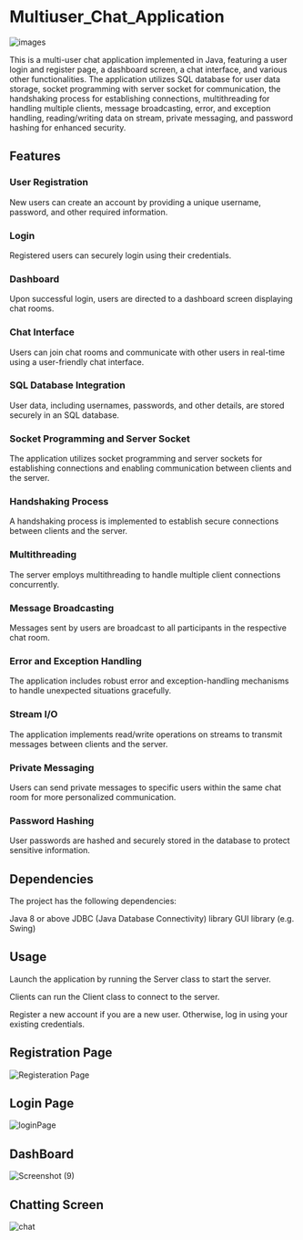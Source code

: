 # Multiuser_Chat_Application  







![images](https://github.com/radhika3131/Multiuser_Chat_Application/assets/102825662/e812f2a3-2869-4b46-8d1b-adf1ec753f9a)








This is a multi-user chat application implemented in Java, featuring a user login and register page, a dashboard screen, a chat interface, and various other functionalities. The application utilizes SQL database for user data storage, socket programming with server socket for communication, the handshaking process for establishing connections, multithreading for handling multiple clients, message broadcasting, error, and exception handling, reading/writing data on stream, private messaging, and password hashing for enhanced security.



## Features

### User Registration
New users can create an account by providing a unique username, password, and other required information.

### Login
Registered users can securely login using their credentials.

### Dashboard
Upon successful login, users are directed to a dashboard screen displaying chat rooms.

### Chat Interface
Users can join chat rooms and communicate with other users in real-time using a user-friendly chat interface.

### SQL Database Integration
User data, including usernames, passwords, and other details, are stored securely in an SQL database.

### Socket Programming and Server Socket
The application utilizes socket programming and server sockets for establishing connections and enabling communication between clients and the server.

### Handshaking Process
A handshaking process is implemented to establish secure connections between clients and the server.

### Multithreading
The server employs multithreading to handle multiple client connections concurrently.

### Message Broadcasting
Messages sent by users are broadcast to all participants in the respective chat room.

### Error and Exception Handling
The application includes robust error and exception-handling mechanisms to handle unexpected situations gracefully.

### Stream I/O
The application implements read/write operations on streams to transmit messages between clients and the server.

### Private Messaging
Users can send private messages to specific users within the same chat room for more personalized communication.

### Password Hashing
User passwords are hashed and securely stored in the database to protect sensitive information.




## Dependencies

The project has the following dependencies:

Java 8 or above
JDBC (Java Database Connectivity) library
GUI library (e.g. Swing)




## Usage

Launch the application by running the Server class to start the server.

Clients can run the Client class to connect to the server.

Register a new account if you are a new user. Otherwise, log in using your existing credentials.



## Registration Page

![Registeration Page](https://github.com/radhika3131/Multiuser_Chat_Application/assets/102825662/123a2b41-e474-413e-bbcf-88eece6c29cd)


## Login Page

![loginPage](https://github.com/radhika3131/Multiuser_Chat_Application/assets/102825662/6168880f-72fd-41fe-b8c7-972f046bbf97)


## DashBoard

![Screenshot (9)](https://github.com/radhika3131/Multiuser_Chat_Application/assets/102825662/bc28bc48-9254-4eaa-b918-ccf8e98ab3d6)


## Chatting Screen

![chat](https://github.com/radhika3131/Multiuser_Chat_Application/assets/102825662/e36d6168-4ffd-4c9c-aa22-d5fffa7a0cda)





